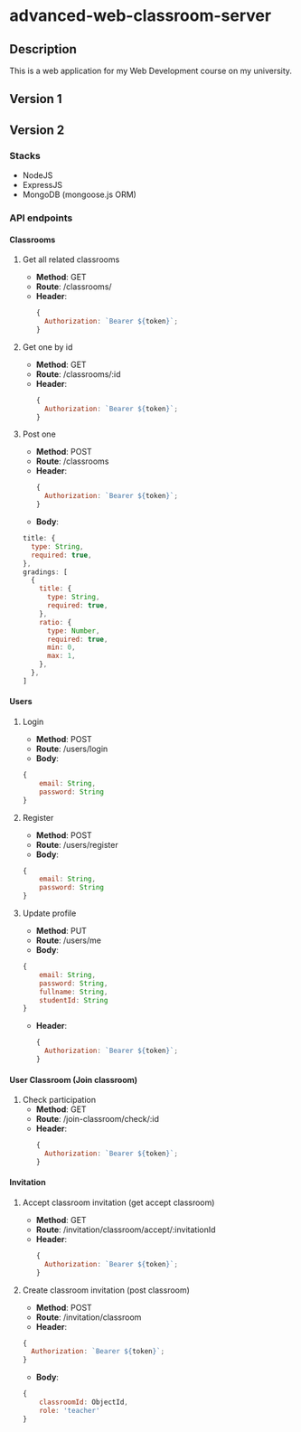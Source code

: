 # advanced-web-classroom-server

## Description

This is a web application for my Web Development course on my university.

## Version 1

## Version 2

### Stacks

- NodeJS
- ExpressJS
- MongoDB (mongoose.js ORM)

### API endpoints

#### Classrooms

1.  Get all related classrooms
    - **Method**: GET
    - **Route**: /classrooms/
    - **Header**:
      ```javascript
      {
        Authorization: `Bearer ${token}`;
      }
      ```
2.  Get one by id
    - **Method**: GET
    - **Route**: /classrooms/:id
    - **Header**:
      ```javascript
      {
        Authorization: `Bearer ${token}`;
      }
      ```
3.  Post one

    - **Method**: POST
    - **Route**: /classrooms
    - **Header**:
      ```javascript
      {
        Authorization: `Bearer ${token}`;
      }
      ```
    - **Body**:

    ```javascript
    title: {
      type: String,
      required: true,
    },
    gradings: [
      {
        title: {
          type: String,
          required: true,
        },
        ratio: {
          type: Number,
          required: true,
          min: 0,
          max: 1,
        },
      },
    ]
    ```

#### Users

1. Login

   - **Method**: POST
   - **Route**: /users/login
   - **Body**:

   ```javascript
   {
       email: String,
       password: String
   }
   ```

2. Register

   - **Method**: POST
   - **Route**: /users/register
   - **Body**:

   ```javascript
   {
       email: String,
       password: String
   }
   ```

3. Update profile

   - **Method**: PUT
   - **Route**: /users/me
   - **Body**:

   ```javascript
   {
       email: String,
       password: String,
       fullname: String,
       studentId: String
   }
   ```

   - **Header**:
     ```javascript
     {
       Authorization: `Bearer ${token}`;
     }
     ```

#### User Classroom (Join classroom)

1. Check participation
   - **Method**: GET
   - **Route**: /join-classroom/check/:id
   - **Header**:
     ```javascript
     {
       Authorization: `Bearer ${token}`;
     }
     ```

#### Invitation

1. Accept classroom invitation (get accept classroom)
   - **Method**: GET
   - **Route**: /invitation/classroom/accept/:invitationId
   - **Header**:
     ```javascript
     {
       Authorization: `Bearer ${token}`;
     }
     ```
2. Create classroom invitation (post classroom)

   - **Method**: POST
   - **Route**: /invitation/classroom
   - **Header**:

   ```javascript
   {
     Authorization: `Bearer ${token}`;
   }
   ```

   - **Body**:

   ```javascript
   {
       classroomId: ObjectId,
       role: 'teacher'
   }
   ```
